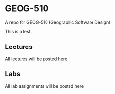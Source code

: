 # GEOG-510
A repo for GEOG-510 (Geographic Software Design)

This is a test.

## Lectures

All lectures will be posted here
## Labs

All lab assignments will be posted here